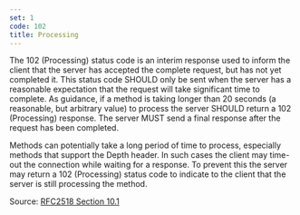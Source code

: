 ```yaml
---
set: 1
code: 102
title: Processing
---
```


The 102 (Processing) status code is an interim response used to inform the
client that the server has accepted the complete request, but has not yet
completed it. This status code SHOULD only be sent when the server has a
reasonable expectation that the request will take significant time to complete.
As guidance, if a method is taking longer than 20 seconds (a reasonable, but
arbitrary value) to process the server SHOULD return a 102 (Processing)
response. The server MUST send a final response after the request has been
completed.

Methods can potentially take a long period of time to process, especially
methods that support the Depth header. In such cases the client may time-out the
connection while waiting for a response. To prevent this the server may return a
102 (Processing) status code to indicate to the client that the server is still
processing the method.

Source: [RFC2518 Section 10.1][1]

[1]: <http://tools.ietf.org/html/rfc2518#section-10.1>